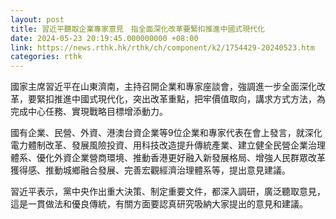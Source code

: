 ```yaml
---
layout: post
title: 習近平聽取企業專家意見　指全面深化改革要緊扣推進中國式現代化
date: 2024-05-23 20:19:45.000000000 +08:00
link: https://news.rthk.hk/rthk/ch/component/k2/1754429-20240523.htm
categories: rthk
---
```


國家主席習近平在山東濟南，主持召開企業和專家座談會，強調進一步全面深化改革，要緊扣推進中國式現代化，突出改革重點，把牢價值取向，講求方式方法，為完成中心任務、實現戰略目標增添動力。

國有企業、民營、外資、港澳台資企業等9位企業和專家代表在會上發言，就深化電力體制改革、發展風險投資、用科技改造提升傳統產業、建立健全民營企業治理體系、優化外資企業營商環境、推動香港更好融入新發展格局、增強人民群眾改革獲得感、推動城鄉融合發展、完善宏觀經濟治理體系等，提出意見建議。

習近平表示，黨中央作出重大決策、制定重要文件，都深入調研，廣泛聽取意見，這是一貫做法和優良傳統，有關方面要認真研究吸納大家提出的意見和建議。
